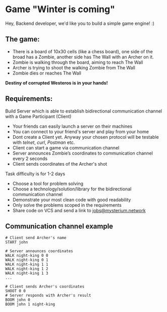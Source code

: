 # Game "Winter is coming"

Hey, Backend developer, we'd like you to build a simple game engine! :)

## The game:
- There is a board of 10x30 cells (like a chess board), one side of the broad has a Zombie, another side has The Wall with an Archer on it.
- Zombie is walking through the board, aiming to reach The Wall
- Archer is trying to shoot the walking Zombie from The Wall
- Zombie dies or reaches The Wall

**Destiny of corrupted Westeros is in your hands!**

## Requirements:
Build Server which is able to establish bidirectional communication channel with a Game Participant (Client)

- Your friends can easily launch a server on their machines
- You can connect to your friend's server and play from your home
- Dont create a Client yet. Anyway your chosen protocol will be testable with *telnet*, *curl*, *Postman* etc.
- Client can start a game via communication channel
- Server announces Zombie’s coordinates to communication channel every 2 seconds
- Client sends coordinates of the Archer's shot

Task difficulty is for 1-2 days
- Choose a tool for problem solving
- Choose a technology/solution/library for the bidirectional communication channel
- Demonstrate your most clean code with good readability
- Only solve the problems scoped in the requirements
- Share code on VCS and send a link to jobs@mysterium.network

## Communication channel example
```
# Client send Archer's name
START john
```

```
# Server announces coordinates
WALK night-king 0 0
WALK night-king 0 1
WALK night-king 1 1
WALK night-king 1 2
WALK night-king 1 3
...
```

```
# Client sends Archer's coordinates
SHOOT 0 0
# Server responds with Archer's result
BOOM john 0
BOOM john 1 night-king
```
